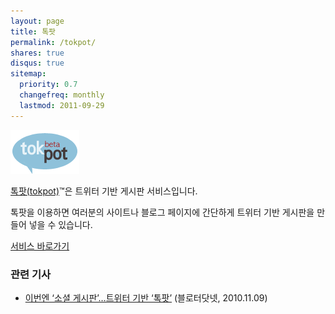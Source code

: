 ```yaml
---
layout: page
title: 톡팟
permalink: /tokpot/
shares: true
disqus: true
sitemap:
  priority: 0.7
  changefreq: monthly
  lastmod: 2011-09-29
---
```


![tokpot](/img/sub/tokpot.gif)

[톡팟(tokpot)](http://tokpot.com/)&trade;은 트위터 기반 게시판 서비스입니다.

톡팟을 이용하면 여러분의 사이트나 블로그 페이지에 간단하게 트위터 기반 게시판을 만들어 넣을 수 있습니다.

[서비스 바로가기](http://tokpot.com/)

### 관련 기사 ###

* [이번엔 ‘소셜 게시판’…트위터 기반 ‘톡팟’](http://www.bloter.net/archives/42158) (블로터닷넷, 2010.11.09)


